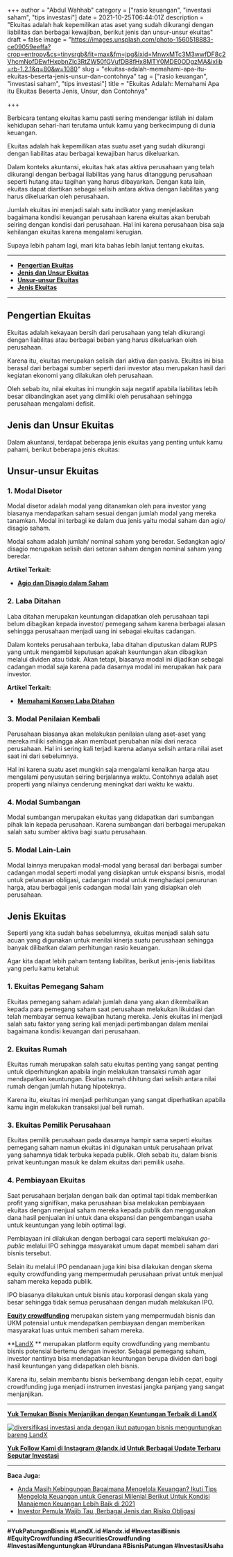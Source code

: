 +++
author = "Abdul Wahhab"
category = ["rasio keuangan", "investasi saham", "tips investasi"]
date = 2021-10-25T06:44:01Z
description = "Ekuitas adalah hak kepemilikan atas aset yang sudah dikurangi dengan liabilitas dan berbagai kewajiban, berikut jenis dan unsur-unsur ekuitas"
draft = false
image = "https://images.unsplash.com/photo-1560518883-ce09059eeffa?crop=entropy&cs=tinysrgb&fit=max&fm=jpg&ixid=MnwxMTc3M3wwfDF8c2VhcmNofDEwfHxpbnZlc3RtZW50fGVufDB8fHx8MTY0MDE0ODgzMA&ixlib=rb-1.2.1&q=80&w=1080"
slug = "ekuitas-adalah-memahami-apa-itu-ekuitas-beserta-jenis-unsur-dan-contohnya"
tag = ["rasio keuangan", "investasi saham", "tips investasi"]
title = "Ekuitas Adalah: Memahami Apa itu Ekuitas Beserta Jenis, Unsur, dan Contohnya"

+++


Berbicara tentang ekuitas kamu pasti sering mendengar istilah ini dalam kehidupan sehari-hari terutama untuk kamu yang berkecimpung di dunia keuangan.

Ekuitas adalah hak kepemilikan atas suatu aset yang sudah dikurangi dengan liabilitas atau berbagai kewajiban harus dikeluarkan.

Dalam konteks akuntansi,  ekuitas hak atas aktiva perusahaan yang telah dikurangi dengan berbagai liabilitas yang harus ditanggung perusahaan seperti hutang atau tagihan yang harus dibayarkan. Dengan kata lain, ekuitas dapat diartikan sebagai selisih antara aktiva dengan liabilitas yang harus dikeluarkan oleh perusahaan.

Jumlah ekuitas ini menjadi salah satu indikator yang menjelaskan bagaimana kondisi keuangan perusahaan karena ekuitas akan berubah seiring dengan kondisi dari perusahaan. Hal ini karena perusahaan bisa saja kehilangan ekuitas karena mengalami kerugian.

Supaya lebih paham lagi, mari kita bahas lebih lanjut tentang ekuitas.

---

* **[Pengertian Ekuitas](#pengertian-ekuitas)**
* **[Jenis dan Unsur Ekuitas](#jenis-dan-unsur-ekuitas)**
* **[Unsur-unsur Ekuitas](#unsur-unsur-ekuitas)**
* **[Jenis Ekuitas](#jenis-ekuitas)**

---

## Pengertian Ekuitas

Ekuitas adalah kekayaan bersih dari perusahaan yang telah dikurangi dengan liabilitas atau berbagai beban yang harus dikeluarkan oleh perusahaan.

Karena itu, ekuitas merupakan selisih dari aktiva dan pasiva. Ekuitas ini bisa berasal dari berbagai sumber seperti dari investor atau merupakan hasil dari kegiatan ekonomi yang dilakukan oleh perusahaan.

Oleh sebab itu, nilai ekuitas ini mungkin saja negatif apabila liabilitas lebih besar dibandingkan aset yang dimiliki oleh perusahaan sehingga perusahaan mengalami defisit.

## Jenis dan Unsur Ekuitas

Dalam akuntansi, terdapat beberapa jenis ekuitas yang penting untuk kamu pahami, berikut beberapa jenis ekuitas:

## Unsur-unsur Ekuitas

### 1. Modal Disetor

Modal disetor adalah modal yang ditanamkan oleh para investor yang biasanya mendapatkan saham sesuai dengan jumlah modal yang mereka tanamkan. Modal ini terbagi ke dalam dua jenis yaitu modal saham dan agio/ disagio saham.

Modal saham adalah jumlah/ nominal saham yang beredar. Sedangkan agio/ disagio merupakan selisih dari setoran saham dengan nominal saham yang beredar.

**Artikel Terkait:**

* **[Agio dan Disagio dalam Saham](https://landx.id/blog/kenali-apa-itu-agio-saham-dalam-investasi/)**

### 2. Laba Ditahan

Laba ditahan merupakan keuntungan didapatkan oleh perusahaan tapi belum dibagikan kepada investor/ pemegang saham karena berbagai alasan sehingga perusahaan menjadi uang ini sebagai ekuitas cadangan.

Dalam konteks perusahaan terbuka, laba ditahan diputuskan dalam RUPS yang untuk mengambil keputusan apakah keuntungan akan dibagikan melalui dividen atau tidak. Akan tetapi, biasanya modal ini dijadikan sebagai cadangan modal saja karena pada dasarnya modal ini merupakan hak para investor.

**Artikel Terkait:**

* **[Memahami Konsep Laba Ditahan](https://landx.id/blog/beda-antara-laba-ditahan-dan-laba-tahun-berjalan/)**

### 3. Modal Penilaian Kembali

Perusahaan biasanya akan melakukan penilaian ulang aset-aset yang mereka miliki sehingga akan membuat perubahan nilai dari neraca perusahaan. Hal ini sering kali terjadi karena adanya selisih antara nilai aset saat ini dari sebelumnya.

Hal ini karena suatu aset mungkin saja mengalami kenaikan harga atau mengalami penyusutan seiring berjalannya waktu. Contohnya adalah aset properti yang nilainya cenderung meningkat dari waktu ke waktu.

### 4. Modal Sumbangan

Modal sumbangan merupakan ekuitas yang didapatkan dari sumbangan pihak lain kepada perusahaan. Karena sumbangan dari berbagai merupakan salah satu sumber aktiva bagi suatu perusahaan.

### 5. Modal Lain-Lain

Modal lainnya merupakan modal-modal yang berasal dari berbagai sumber cadangan modal seperti modal yang disiapkan untuk ekspansi bisnis, modal untuk pelunasan obligasi, cadangan modal untuk menghadapi penurunan harga, atau berbagai jenis cadangan modal lain yang disiapkan oleh perusahaan.

## Jenis Ekuitas

Seperti yang kita sudah bahas sebelumnya, ekuitas menjadi salah satu acuan yang digunakan untuk menilai kinerja suatu perusahaan sehingga banyak dilibatkan dalam perhitungan rasio keuangan.

Agar kita dapat lebih paham tentang liabilitas, berikut jenis-jenis liabilitas yang perlu kamu ketahui:

### 1. Ekuitas Pemegang Saham

Ekuitas pemegang saham adalah jumlah dana yang akan dikembalikan kepada para pemegang saham saat perusahaan melakukan likuidasi dan telah membayar semua kewajiban hutang mereka. Jenis ekuitas ini menjadi salah satu faktor yang sering kali menjadi pertimbangan dalam menilai bagaimana kondisi keuangan dari perusahaan.

### 2. Ekuitas Rumah

Ekuitas rumah merupakan salah satu ekuitas penting yang sangat penting untuk diperhitungkan apabila ingin melakukan transaksi rumah agar mendapatkan keuntungan. Ekuitas rumah dihitung dari selisih antara nilai rumah dengan jumlah hutang hipoteknya.

Karena itu, ekuitas ini menjadi perhitungan yang sangat diperhatikan apabila kamu ingin melakukan transaksi jual beli rumah.

### 3. Ekuitas Pemilik Perusahaan

Ekuitas pemilik perusahaan pada dasarnya hampir sama seperti ekuitas pemegang saham namun ekuitas ini digunakan untuk perusahaan privat yang sahamnya tidak terbuka kepada publik. Oleh sebab itu, dalam bisnis privat keuntungan masuk ke dalam ekuitas dari pemilik usaha.

### 4. Pembiayaan Ekuitas

Saat perusahaan berjalan dengan baik dan optimal tapi tidak memberikan profit yang signifikan, maka perusahaan bisa melakukan pembiayaan ekuitas dengan menjual saham mereka kepada publik dan menggunakan dana hasil penjualan ini untuk dana ekspansi dan pengembangan usaha untuk keuntungan yang lebih optimal lagi.

Pembiayaan ini dilakukan dengan berbagai cara seperti melakukan _go-public_ melalui IPO sehingga masyarakat umum dapat membeli saham dari bisnis tersebut.

Selain itu melalui IPO pendanaan juga kini bisa dilakukan dengan skema equity crowdfunding yang mempermudah perusahaan privat untuk menjual saham mereka kepada publik.

IPO biasanya dilakukan untuk bisnis atau korporasi dengan skala yang besar sehingga tidak semua perusahaan dengan mudah melakukan IPO.

[**Equity crowdfunding**](https://landx.id/) merupakan sistem yang mempermudah bisnis dan UKM potensial untuk mendapatkan pembiayaan dengan memberikan masyarakat luas untuk memberi saham mereka.

**[LandX](https://landx.id/) ** merupakan platform equity crowdfunding yang membantu bisnis potensial bertemu dengan investor. Sebagai pemegang saham, investor nantinya bisa mendapatkan keuntungan berupa dividen dari bagi hasil keuntungan yang didapatkan oleh bisnis.

Karena itu, selain membantu bisnis berkembang dengan lebih cepat, equity crowdfunding juga menjadi instrumen investasi jangka panjang yang sangat menjanjikan.

---

**[Yuk Temukan Bisnis Menjanjikan dengan Keuntungan Terbaik di LandX](https://landx.id/project/)**

[![diversifikasi investasi anda dengan ikut patungan bisnis menguntungkan bareng LandX](https://accountgram-production.sfo2.cdn.digitaloceanspaces.com/landx_ghost/2021/10/patungan-bisnis-menguntungkan-bareng-landx-4.png)](https://landx.id/project/)

[**Yuk Follow Kami di Instagram @landx.id Untuk Berbagai Update Terbaru Seputar Investasi**](https://www.instagram.com/landx.id/?utm_medium=copy_link)

---

**Baca Juga:**

* [Anda Masih Kebingungan Bagaimana Mengelola  Keuangan? Ikuti Tips  Mengelola Keuangan untuk Generasi Milenial Berikut  Untuk Kondisi Manajemen Keuangan Lebih Baik di 2021](https://landx.id/blog/anda-masih-kebingungan-bagaimana-mengelola-keuangan-ikuti-tips-mengelola-keuangan-untuk-generasi-milenial-berikut-untuk-kondisi-manajemen-keuangan-lebih-baik-di-2021/)
* [Investor Pemula Wajib Tau, Berbagai Jenis dan Risiko Obligasi](https://landx.id/blog/apa-itu-obligasi/)

---

**#YukPatunganBisnis	#LandX.id    #landx.id    #InvestasiBisnis    #EquityCrowdfunding #SecuritiesCrowdfunding   #InvestasiMenguntungkan    #Urundana    #BisnisPatungan    #InvestasiUsaha**

